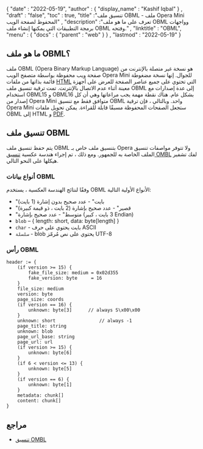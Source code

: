 {
  "date" : "2022-05-19",
  "author" : {
    "display_name" : "Kashif Iqbal"
} ,
  "draft" : "false",
  "toc" : true,
  "title" :"تنسيق ملف OBML - ملف Opera Mini المحفوظ لصفحة الويب" ,
  "description" :"تعرف على ما هو ملف OBML وواجهات برمجة التطبيقات التي يمكنها إنشاء ملف OBML وفتحه." ,
  "linktitle" : "OBML",
  "menu" : {
    "docs" : {
      "parent" : "web"
}
} ,
  "lastmod" : "2022-05-19"
}

## ما هو ملف OBML؟

ملف OBML (Opera Binary Markup Language) هو نسخة غير متصلة بالإنترنت من صفحة ويب محفوظة بواسطة متصفح الويب Opera Mini للجوال. إنها نسخة مضغوطة قائمة بذاتها من ملفات [HTML](/ar/web/html/) التي تحتوي على جميع عناصر الصفحة للعرض على أجهزة معينة أثناء عدم الاتصال بالإنترنت. تمت ترقية تنسيق ملف OBML إلى عدة إصدارات مع استخدام OBML15 و OBML16 بشكل عام. هناك نقطة مهمة يجب مراعاتها وهي أن كل إصدار من Opera Mini متوافق فقط مع تنسيق OBML واحد. وبالتالي ، فإن ترقية Opera Mini ستجعل الصفحات المحفوظة مسبقًا قابلة للقراءة. يمكن تحويل ملفات OBML إلى HTML و [PDF](/ar/pdf/).

## تنسيق ملف OBML

يتم حفظ تنسيق ملف OBML بتنسيق ملف خاص بـ Opera ولا تتوفر مواصفات تنسيق الملف الخاصة به للجمهور. ومع ذلك ، تم إجراء هندسة عكسية [تنسيق OMBL](https://github.com/grawity/obml-parser/blob/master/obml.md) لفك تشفير هيكلها على النحو التالي.

### أنواع بيانات OBML

وفقًا لنتائج الهندسة العكسية ، يستخدم OBML الأنواع الأولية التالية:

* "بايت" - عدد صحيح بدون إشارة (1 بايت)
* "قصير" - عدد صحيح بإشارة (2 بايت ، ذو قيمة كبيرة)
* "متوسط" - عدد صحيح بإشارة (3 بايت ، كبير Endian)
 * `blob` – { length: short, data: byte[length] }
* `char` - بايت يحتوي على حرف ASCII
* `سلسلة` - blob يحتوي على نص مُرمّز UTF-8

### رأس OBML

```
header := {
	(if version >= 15) {
		fake_file_size: medium = 0x02d355
		fake_version: byte     = 16
	}
	file_size: medium
	version: byte
	page_size: coords
	(if version == 16) {
		unknown: byte[3]      // always S\x00\x00
	}
	unknown: short                // always -1
	page_title: string
	unknown: blob
	page_url_base: string
	page_url: url
	(if version >= 15) {
		unknown: byte[6]
	}
	(if 6 < version <= 13) {
		unknown: byte[5]
	}
	(if version == 6) {
		unknown: byte[1]
	}
	metadata: chunk[]
	content: chunk[]
}
```
## مراجع

* [تنسيق OMBL](https://github.com/grawity/obml-parser/blob/master/obml.md)

